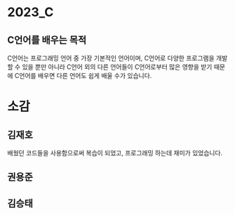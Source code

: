 # 2023_C

## C언어를 배우는 목적
C언어는 프로그래밍 언어 중 가장 기본적인 언어이며, C언어로 다양한 프로그램을 개발할 수 있을 뿐만 아니라
C언어 외의 다른 언어들이 C언어로부터 많은 영향을 받기 때문에 C언어를 배우면 다른 언어도 쉽게 배울 수가 있습니다.

# 소감
## 김재호
배웠던 코드들을 사용함으로써 복습이 되었고, 프로그래밍 하는데 재미가 있었습니다.


## 권용준



## 김승태
